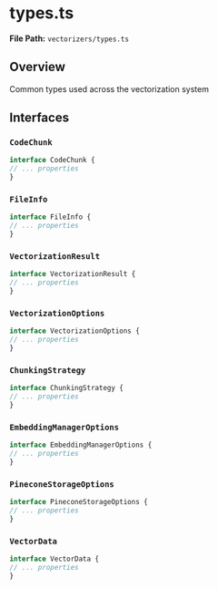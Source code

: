# types.ts

**File Path:** `vectorizers/types.ts`

## Overview

Common types used across the vectorization system

## Interfaces

### `CodeChunk`

```typescript
interface CodeChunk {
// ... properties
}
```

### `FileInfo`

```typescript
interface FileInfo {
// ... properties
}
```

### `VectorizationResult`

```typescript
interface VectorizationResult {
// ... properties
}
```

### `VectorizationOptions`

```typescript
interface VectorizationOptions {
// ... properties
}
```

### `ChunkingStrategy`

```typescript
interface ChunkingStrategy {
// ... properties
}
```

### `EmbeddingManagerOptions`

```typescript
interface EmbeddingManagerOptions {
// ... properties
}
```

### `PineconeStorageOptions`

```typescript
interface PineconeStorageOptions {
// ... properties
}
```

### `VectorData`

```typescript
interface VectorData {
// ... properties
}
```

